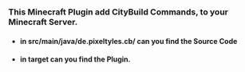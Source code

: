 ### This Minecraft Plugin add CityBuild Commands, to your Minecraft Server.

- #### in src/main/java/de.pixeltyles.cb/ can you find the Source Code
- #### in target can you find the Plugin.